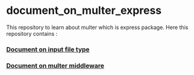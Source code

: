 # document_on_multer_express
This repository to learn about multer which is express package. Here this repository contains : 

### [Document on input file type](https://github.com/ansanonymo/document_on_multer_express/tree/document_on_input_fields)
### [Document on multer middleware](https://github.com/ansanonymo/document_on_multer_express/tree/multer)